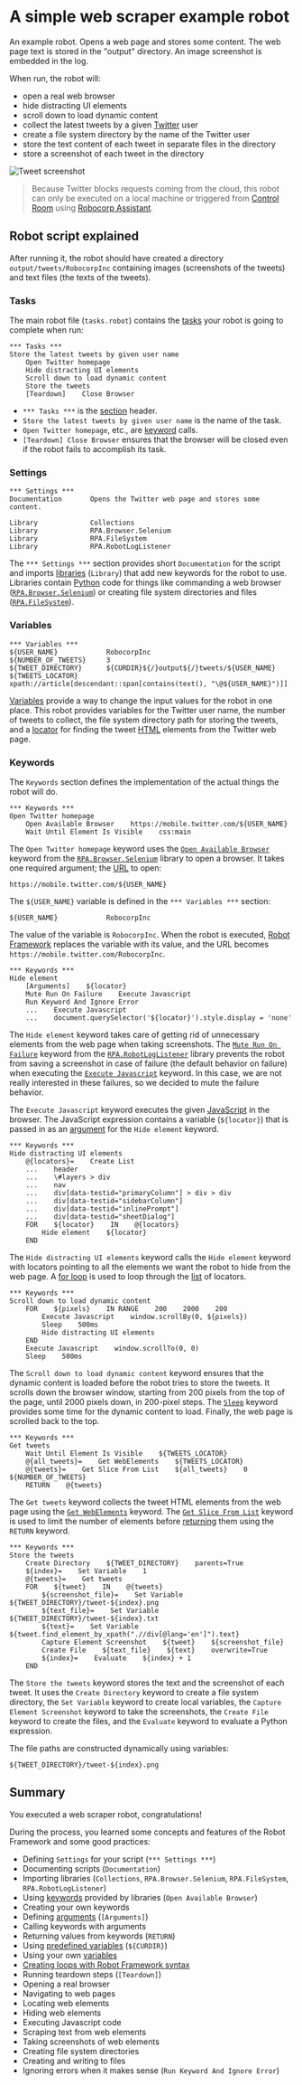 # A simple web scraper example robot

An example robot. Opens a web page and stores some content. The web page
text is stored in the "output" directory. An image screenshot is embedded in the log.

When run, the robot will:

- open a real web browser
- hide distracting UI elements
- scroll down to load dynamic content
- collect the latest tweets by a given [Twitter](https://twitter.com/) user
- create a file system directory by the name of the Twitter user
- store the text content of each tweet in separate files in the directory
- store a screenshot of each tweet in the directory

![Tweet screenshot](readme-resources/tweet.png)

> Because Twitter blocks requests coming from the cloud, this robot can only be executed on a local machine or triggered from [Control Room](/control-room) using [Robocorp Assistant](/control-room/unattended).

## Robot script explained

After running it, the robot should have created a directory `output/tweets/RobocorpInc` containing images (screenshots of the tweets) and text files (the texts of the tweets).

### Tasks

The main robot file (`tasks.robot`) contains the [tasks](/languages-and-frameworks/robot-framework/tasks) your robot is going to complete when run:

```robot
*** Tasks ***
Store the latest tweets by given user name
    Open Twitter homepage
    Hide distracting UI elements
    Scroll down to load dynamic content
    Store the tweets
    [Teardown]    Close Browser
```

- `*** Tasks ***` is the [section](/languages-and-frameworks/robot-framework/syntax#sections) header.
- `Store the latest tweets by given user name` is the name of the task.
- `Open Twitter homepage`, etc., are [keyword](/languages-and-frameworks/robot-framework/keywords) calls.
- `[Teardown] Close Browser` ensures that the browser will be closed even if the robot fails to accomplish its task.

### Settings

```robot
*** Settings ***
Documentation       Opens the Twitter web page and stores some content.

Library             Collections
Library             RPA.Browser.Selenium
Library             RPA.FileSystem
Library             RPA.RobotLogListener
```

The `*** Settings ***` section provides short `Documentation` for the script and imports [libraries](/languages-and-frameworks/robot-framework/basics#what-are-libraries) (`Library`) that add new keywords for the robot to use. Libraries contain [Python](/languages-and-frameworks/python) code for things like commanding a web browser ([`RPA.Browser.Selenium`](/libraries/rpa-framework/rpa-browser-selenium)) or creating file system directories and files ([`RPA.FileSystem`](/libraries/rpa-framework/rpa-filesystem)).

### Variables

```robot
*** Variables ***
${USER_NAME}            RobocorpInc
${NUMBER_OF_TWEETS}     3
${TWEET_DIRECTORY}      ${CURDIR}${/}output${/}tweets/${USER_NAME}
${TWEETS_LOCATOR}       xpath://article[descendant::span[contains(text(), "\@${USER_NAME}")]]
```

[Variables](/languages-and-frameworks/robot-framework/variables) provide a way to change the input values for the robot in one place. This robot provides variables for the Twitter user name, the number of tweets to collect, the file system directory path for storing the tweets, and a [locator](/development-guide/browser/how-to-find-user-interface-elements-using-locators-in-web-applications) for finding the tweet [HTML](https://developer.mozilla.org/en-US/docs/Web/HTML) elements from the Twitter web page.

### Keywords

The `Keywords` section defines the implementation of the actual things the robot will do.

```robot
*** Keywords ***
Open Twitter homepage
    Open Available Browser    https://mobile.twitter.com/${USER_NAME}
    Wait Until Element Is Visible    css:main
```

The `Open Twitter homepage` keyword uses the [`Open Available Browser`](/libraries/rpa-framework/rpa-browser-selenium/keywords#open-available-browser) keyword from the [`RPA.Browser.Selenium`](/libraries/rpa-framework/rpa-browser-selenium) library to open a browser. It takes one required argument; the [URL](https://en.wikipedia.org/wiki/URL) to open:

```
https://mobile.twitter.com/${USER_NAME}
```

The `${USER_NAME}` variable is defined in the `*** Variables ***` section:

```
${USER_NAME}            RobocorpInc
```

The value of the variable is `RobocorpInc`. When the robot is executed, [Robot Framework](https://robotframework.org/) replaces the variable with its value, and the URL becomes `https://mobile.twitter.com/RobocorpInc`.

```robot
*** Keywords ***
Hide element
    [Arguments]    ${locator}
    Mute Run On Failure    Execute Javascript
    Run Keyword And Ignore Error
    ...    Execute Javascript
    ...    document.querySelector('${locator}').style.display = 'none'
```

The `Hide element` keyword takes care of getting rid of unnecessary elements from the web page when taking screenshots. The [`Mute Run On Failure`](/libraries/rpa-framework/rpa-robotloglistener/keywords#mute-run-on-failure) keyword from the [`RPA.RobotLogListener`](/libraries/rpa-framework/rpa-robotloglistener) library prevents the robot from saving a screenshot in case of failure (the default behavior on failure) when executing the [`Execute Javascript`](/libraries/rpa-framework/rpa-browser-selenium/keywords#execute-javascript) keyword. In this case, we are not really interested in these failures, so we decided to mute the failure behavior.

The `Execute Javascript` keyword executes the given [JavaScript](https://en.wikipedia.org/wiki/JavaScript) in the browser. The JavaScript expression contains a variable (`${locator}`) that is passed in as an [argument](/languages-and-frameworks/robot-framework/keywords#keyword-arguments) for the `Hide element` keyword.

```robot
*** Keywords ***
Hide distracting UI elements
    @{locators}=    Create List
    ...    header
    ...    \#layers > div
    ...    nav
    ...    div[data-testid="primaryColumn"] > div > div
    ...    div[data-testid="sidebarColumn"]
    ...    div[data-testid="inlinePrompt"]
    ...    div[data-testid="sheetDialog"]
    FOR    ${locator}    IN    @{locators}
        Hide element    ${locator}
    END
```

The `Hide distracting UI elements` keyword calls the `Hide element` keyword with locators pointing to all the elements we want the robot to hide from the web page. A [for loop](/languages-and-frameworks/robot-framework/for-loops) is used to loop through the [list](/languages-and-frameworks/robot-framework/variables#different-types-of-variables) of locators.

```robot
*** Keywords ***
Scroll down to load dynamic content
    FOR    ${pixels}    IN RANGE    200    2000    200
        Execute Javascript    window.scrollBy(0, ${pixels})
        Sleep    500ms
        Hide distracting UI elements
    END
    Execute Javascript    window.scrollTo(0, 0)
    Sleep    500ms
```

The `Scroll down to load dynamic content` keyword ensures that the dynamic content is loaded before the robot tries to store the tweets. It scrolls down the browser window, starting from 200 pixels from the top of the page, until 2000 pixels down, in 200-pixel steps. The [`Sleep`](/libraries/built-in/builtin/keywords#sleep) keyword provides some time for the dynamic content to load. Finally, the web page is scrolled back to the top.

```robot
*** Keywords ***
Get tweets
    Wait Until Element Is Visible    ${TWEETS_LOCATOR}
    @{all_tweets}=    Get WebElements    ${TWEETS_LOCATOR}
    @{tweets}=    Get Slice From List    ${all_tweets}    0    ${NUMBER_OF_TWEETS}
    RETURN    @{tweets}
```

The `Get tweets` keyword collects the tweet HTML elements from the web page using the [`Get WebElements`](/libraries/built-in/builtin/keywords#sleep) keyword. The [`Get Slice From List`](/libraries/built-in/collections/keywords#get-slice-from-list) keyword is used to limit the number of elements before [returning](/languages-and-frameworks/robot-framework/keywords#user-keywords-with-return-values) them using the `RETURN` keyword.

```robot
*** Keywords ***
Store the tweets
    Create Directory    ${TWEET_DIRECTORY}    parents=True
    ${index}=    Set Variable    1
    @{tweets}=    Get tweets
    FOR    ${tweet}    IN    @{tweets}
        ${screenshot_file}=    Set Variable    ${TWEET_DIRECTORY}/tweet-${index}.png
        ${text_file}=    Set Variable    ${TWEET_DIRECTORY}/tweet-${index}.txt
        ${text}=    Set Variable    ${tweet.find_element_by_xpath(".//div[@lang='en']").text}
        Capture Element Screenshot    ${tweet}    ${screenshot_file}
        Create File    ${text_file}    ${text}    overwrite=True
        ${index}=    Evaluate    ${index} + 1
    END
```

The `Store the tweets` keyword stores the text and the screenshot of each tweet. It uses the `Create Directory` keyword to create a file system directory, the `Set Variable` keyword to create local variables, the `Capture Element Screenshot` keyword to take the screenshots, the `Create File` keyword to create the files, and the `Evaluate` keyword to evaluate a Python expression.

The file paths are constructed dynamically using variables:

```
${TWEET_DIRECTORY}/tweet-${index}.png
```

## Summary

You executed a web scraper robot, congratulations!

During the process, you learned some concepts and features of the Robot Framework and some good practices:

- Defining `Settings` for your script (`*** Settings ***`)
- Documenting scripts (`Documentation`)
- Importing libraries (`Collections`, `RPA.Browser.Selenium`, `RPA.FileSystem`, `RPA.RobotLogListener`)
- Using [keywords](/languages-and-frameworks/robot-framework/keywords) provided by libraries (`Open Available Browser`)
- Creating your own keywords
- Defining [arguments](/languages-and-frameworks/robot-framework/keywords#keyword-arguments) (`[Arguments]`)
- Calling keywords with arguments
- Returning values from keywords (`RETURN`)
- Using [predefined variables](/languages-and-frameworks/robot-framework/variables#built-in-variables) (`${CURDIR}`)
- Using your own [variables](/languages-and-frameworks/robot-framework/variables)
- [Creating loops with Robot Framework syntax](/languages-and-frameworks/robot-framework/for-loops)
- Running teardown steps (`[Teardown]`)
- Opening a real browser
- Navigating to web pages
- Locating web elements
- Hiding web elements
- Executing Javascript code
- Scraping text from web elements
- Taking screenshots of web elements
- Creating file system directories
- Creating and writing to files
- Ignoring errors when it makes sense (`Run Keyword And Ignore Error`)
